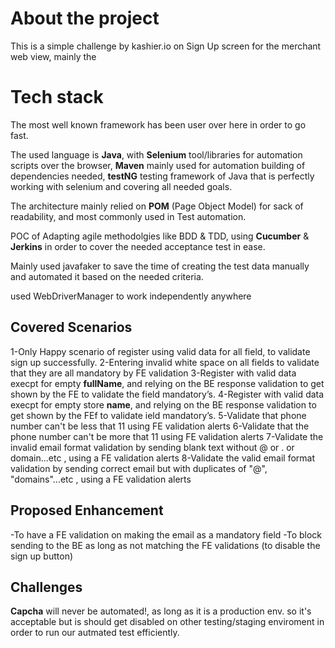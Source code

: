 # About the project

This is a simple challenge by kashier.io on Sign Up screen for the merchant web view, mainly the 

# Tech stack

The most well known framework has been user over here in order to go fast. 

The used language is **Java**, with **Selenium** tool/libraries for automation scripts over the browser, **Maven** mainly used for automation building of dependencies needed, **testNG** testing framework of Java that is perfectly working with selenium and covering all needed goals.

The architecture mainly relied on **POM** (Page Object Model) for sack of readability, and most commonly used in Test automation. 

POC of Adapting agile methodolgies like BDD & TDD, using **Cucumber** & **Jerkins** in order to cover the needed acceptance test in ease.

Mainly used javafaker to save the time of creating the test data manually and automated it based on the needed criteria.

used WebDriverManager to work independently anywhere

## Covered Scenarios 

1-Only Happy scenario of register using valid data for all field, to validate sign up successfully.
2-Entering invalid white space on all fields to validate that they are all mandatory by FE validation
3-Register with valid data execpt for empty **fullName**, and relying on the BE response validation to get shown by the FE to validate the field mandatory’s. 
4-Register with valid data execpt for empty store **name**, and relying on the BE response validation to get shown by the FEf to validate ield mandatory’s.
5-Validate that phone number can't be less that 11 using FE validation alerts 
6-Validate that the phone number can't be more that 11 using FE validation alerts 
7-Validate the invalid email format validation by sending blank text without @ or . or domain...etc , using a FE validation alerts
8-Validate the valid email format validation by sending correct email but with duplicates of "@", "domains"...etc , using a FE validation alerts

## Proposed Enhancement

-To have a FE validation on making the email as a mandatory field
-To block sending to the BE as long as not matching the FE validations (to disable the sign up button)


## Challenges
**Capcha** will never be automated!, as long as it is a production env. so it's acceptable but is should get disabled on other testing/staging enviroment in order to run our autmated test efficiently.
